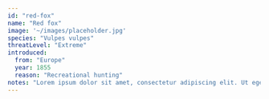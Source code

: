 ```yaml
---
id: "red-fox"
name: "Red fox"
image: '~/images/placeholder.jpg'
species: "Vulpes vulpes"
threatLevel: "Extreme"
introduced:
  from: "Europe"
  year: 1855
  reason: "Recreational hunting"
notes: "Lorem ipsum dolor sit amet, consectetur adipiscing elit. Ut eget nunc posuere, dapibus lectus at, eleifend enim. Maecenas metus enim, facilisis a elementum nec, pellentesque at metus. Nunc risus dui, convallis sit amet magna id, ullamcorper semper velit. Sed quis convallis metus, id mollis ante. In et faucibus justo, eget mollis leo. Nunc eget ornare velit. Curabitur sit amet egestas eros. Vivamus luctus est urna, sed sodales sem semper ut."
---
```

